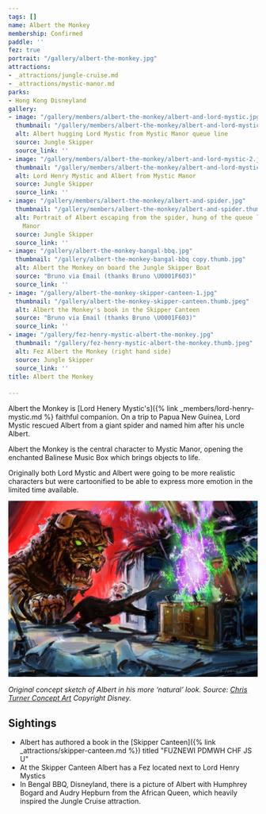 ```yaml
---
tags: []
name: Albert the Monkey
membership: Confirmed
paddle: ''
fez: true
portrait: "/gallery/albert-the-monkey.jpg"
attractions:
- _attractions/jungle-cruise.md
- _attractions/mystic-manor.md
parks:
- Hong Kong Disneyland
gallery:
- image: "/gallery/members/albert-the-monkey/albert-and-lord-mystic.jpg"
  thumbnail: "/gallery/members/albert-the-monkey/albert-and-lord-mystic.thumb.jpg"
  alt: Albert hugging Lord Mystic from Mystic Manor queue line
  source: Jungle Skipper
  source_link: ''
- image: "/gallery/members/albert-the-monkey/albert-and-lord-mystic-2.jpg"
  thumbnail: "/gallery/members/albert-the-monkey/albert-and-lord-mystic-2.thumb.jpg"
  alt: Lord Henry Mystic and Albert from Mystic Manor
  source: Jungle Skipper
  source_link: ''
- image: "/gallery/members/albert-the-monkey/albert-and-spider.jpg"
  thumbnail: "/gallery/members/albert-the-monkey/albert-and-spider.thumb.jpg"
  alt: Portrait of Albert escaping from the spider, hung of the queue line of Mystic
    Manor
  source: Jungle Skipper
  source_link: ''
- image: "/gallery/albert-the-monkey-bangal-bbq.jpg"
  thumbnail: "/gallery/albert-the-monkey-bangal-bbq copy.thumb.jpg"
  alt: Albert the Monkey on board the Jungle Skipper Boat
  source: "Bruno via Email (thanks Bruno \U0001F603)"
  source_link: ''
- image: "/gallery/albert-the-monkey-skipper-canteen-1.jpg"
  thumbnail: "/gallery/albert-the-monkey-skipper-canteen.thumb.jpeg"
  alt: Albert the Monkey's book in the Skipper Canteen
  source: "Bruno via Email (thanks Bruno \U0001F603)"
  source_link: ''
- image: "/gallery/fez-henry-mystic-albert-the-monkey.jpg"
  thumbnail: "/gallery/fez-henry-mystic-albert-the-monkey.thumb.jpeg"
  alt: Fez Albert the Monkey (right hand side)
  source: Jungle Skipper
  source_link: ''
title: Albert the Monkey

---
```

Albert the Monkey is [Lord Henery Mystic's]({% link _members/lord-henry-mystic.md %} faithful companion. On a trip to Papua New Guinea, Lord Mystic rescued Albert from a giant spider and named him after his uncle Albert.

Albert the Monkey is the central character to Mystic Manor, opening the enchanted Balinese Music Box which brings objects to life.

Originally both Lord Mystic and Albert were going to be more realistic characters but were cartoonified to be able to express more emotion in the limited time available.

![](/gallery/members/albert-the-monkey/albert-the-monley-original.jpg "Albert i")

_Original concept sketch of Albert in his more ‘natural’ look. Source:_ [_Chris Turner Concept Art_](http://www.christurnerart.com/concept-art-1) _Copyright Disney._

## Sightings

* Albert has authored a book in the [Skipper Canteen]({% link _attractions/skipper-canteen.md %}) titled "FUZNEWI PDMWH CHF JS U"
* At the Skipper Canteen Albert has a Fez located next to Lord Henry Mystics
* In Bengal BBQ, Disneyland, there is a picture of Albert with Humphrey Bogard and Audry Hepburn from the African Queen, which heavily inspired the Jungle Cruise attraction.